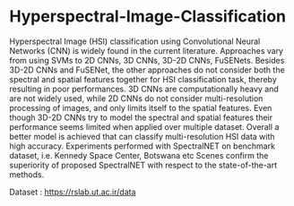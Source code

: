 # Hyperspectral-Image-Classification

Hyperspectral Image (HSI) classification using Convolutional Neural Networks (CNN) is widely found in the current literature. Approaches vary from using SVMs to 2D CNNs, 3D CNNs, 3D-2D CNNs, FuSENets. Besides 3D-2D CNNs and FuSENet, the other approaches do not consider both the spectral and spatial features together for HSI classification task, thereby resulting in poor performances. 3D CNNs are computationally heavy and are not widely used, while 2D CNNs do not consider multi-resolution processing of images, and only limits itself to the spatial features. Even though 3D-2D CNNs try to model the spectral and spatial features their performance seems limited when applied over multiple dataset. 
Overall a better model is achieved that can classify multi-resolution HSI data with high accuracy. Experiments performed with SpectralNET on benchmark dataset, i.e. Kennedy Space Center, Botswana etc Scenes confirm the superiority of proposed SpectralNET with respect to the state-of-the-art methods.

Dataset : https://rslab.ut.ac.ir/data
